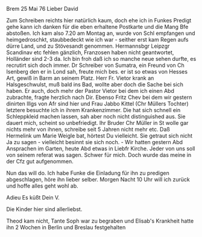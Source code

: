  Brem 25 Mai 76
Lieber David

Zum Schreiben reichts hier natürlich kaum, doch ehe ich in Funkes Predigt gehe kann ich danken für die eben erhaltene Postkarte und die Mang Bfe abstoßen. Ich kam also 7.20 am Montag an, wurde von Schl empfangen und heimgedroschkt, staubbedeckt wie ich war - seither erst kam Regen aufs dürre Land, und zu Stövesandt genommen. Hermannsbgr Leipzgr Scandinav etc fehlen gänzlich, Franzosen haben nicht geantwortet, Holländer sind 2-3 da. Ich bin froh daß ich so manche neue sehen durfte, es recrutirt sich doch immer. Dr Schreiber von Sumatra, ein Freund von Ch Isenberg den er in Lond sah, freute mich bes. er ist so etwas von Hesses Art, gewiß in Barm an seinem Platz. Herr Fr. Vietor krank an Halsgeschwulst, muß bald ins Bad, wollte aber doch die Sache bei sich haben. Er auch, doch mehr der Pastor Vietor bei dem ich einen Abd zubrachte, fragte herzlich nach Dir. Ebenso Fritz Chev bei dem wir gestern dinirten Illgs von Afr sind hier und Frau Jabbo Kittel (Chr Müllers Tochter) letztere besuchte ich in ihrem Krankenzimmer. Die hat sich schnell ein Schleppkleid machen lassen, sah aber noch nicht distinguished aus. Sie dauert mich, scheint so unbefriedigt. Ihr Bruder Chr Müller in St wolle gar nichts mehr von ihnen, schreibe seit 5 Jahren nicht mehr etc. 
Daß Hermelink um Marie Weigle bat, hörtest Du vielleicht. Sie getraut sich nicht Ja zu sagen - vielleicht besinnt sie sich noch. - Wir hatten gestern Abd Ansprachen im Garten, heute Abd etwas in Liebfr Kirche. Jeder von uns soll von seinem referat was sagen. Schwer für mich. Doch wurde das meine in der Cfz gut aufgenommen.

Nun das will do. Ich habe Funke die Einladung für ihn zu predigen abgeschlagen, höre ihn lieber selber. Morgen Nacht 10 Uhr will ich zurück und hoffe alles geht wohl ab.

 Adieu Es küßt Dein V.

Die Kinder hier sind allerliebst.

Theod kam nicht, Tante Soph war zu begraben und Elisab's Krankheit hatte ihn 2 Wochen in Berlin und Breslau festgehalten
